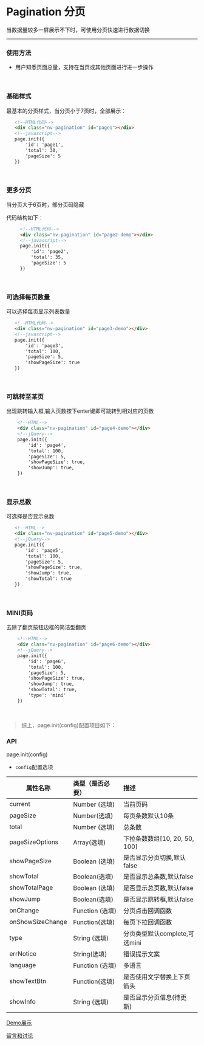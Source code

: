 # Pagination 分页

当数据量较多一屏展示不下时，可使用分页快速进行数据切换

---

### 使用方法

+ 用户知悉页面总量，支持在当页或其他页面进行进一步操作

<br/>

### 基础样式

最基本的分页样式，当分页小于7页时，全部展示：


```html
   <!--HTML代码-->
   <div class="nv-pagination" id="page1"></div>
   <!--javascript-->
   page.init({
       'id': 'page1',
       'total': 30,
       'pageSize': 5
   })
```

<br/>

### 更多分页 

当分页大于6页时，部分页码隐藏

代码结构如下：

```html
     <!--HTML代码-->
     <div class="nv-pagination" id="page2-demo"></div>
     <!--javascript-->
     page.init({
         'id': 'page2',
         'total': 35,
         'pageSize': 5
     })
```
<br/>

### 可选择每页数量 

可以选择每页显示列表数量

```html
   <!--HTML代码-->
   <div class="nv-pagination" id="page3-demo"></div>
   <!--javascript-->
   page.init({
       'id': 'page3',
       'total': 100,
       'pageSize': 5,
       'showPageSize': true
   })
```
<br/>

### 可跳转至某页

出现跳转输入框,输入页数按下enter键即可跳转到相对应的页数

```html
    <!--HTML-->
    <div class="nv-pagination" id="page4-demo"></div>
    <!--jQuery-->
    page.init({
        'id': 'page4',
        'total': 100,
        'pageSize': 5,
        'showPageSize': true,
        'showJump': true,
    })
```
<br/>

### 显示总数

可选择是否显示总数

```html
   <!--HTML-->
   <div class="nv-pagination" id="page5-demo"></div>
   <!--jQuery-->
   page.init({
       'id': 'page5',
       'total': 100,
       'pageSize': 5,
       'showPageSize': true,
       'showJump': true,
       'showTotal': true
   })
```
<br/>

### MINI页码

去除了翻页按钮边框的简洁型翻页

```html
    <!--HTML-->
    <div class="nv-pagination" id="page6-demo"></div>
    <!--jQuery-->
    page.init({
        'id': 'page6',
        'total': 100,
        'pageSize': 5,
        'showPageSize': true,
        'showJump': true,
        'showTotal': true,
        'type': 'mini'
    })
```
<br/>


> 综上，page.init(config)配置项目如下：

### API

page.init(config)

+ `config`配置选项

| 属性名称  | 类型（是否必要）   |  描述  |
| --------    | :----- | :----  |
| current  | Number (选填)  | 当前页码 |
| pageSize  | Number(选填)   | 每页条数默认10条 |
| total  | Number (选填)  | 总条数 |
| pageSizeOptions  | Array(选填)   | 下拉条数数组[10, 20, 50, 100] |
| showPageSize  | Boolean (选填)  | 是否显示分页切换,默认false |
| showTotal  | Boolean(选填)   | 是否显示总条数,默认false |
| showTotalPage  | Boolean (选填)  | 是否显示总页数,默认false |
| showJump  | Boolean(选填)   | 是否显示跳转框,默认false |
| onChange  | Function (选填)  | 分页点击回调函数 |
| onShowSizeChange  | Function(选填)   | 每页下拉回调函数 |
| type  | String (选填)  | 分页类型默认complete,可选mini |
| errNotice  | String(选填)   | 错误提示文案 |
| language  | Function (选填)  | 多语言 |
| showTextBtn  | Function(选填)   | 是否使用文字替换上下页箭头 |
| showInfo  | String (选填)  | 是否显示分页信息(待更新) |


[Demo展示](http://www.nv-js.com/api?type=page)

[留言和讨论](https://github.com/Nv-js/nv-source/issues/28)

    